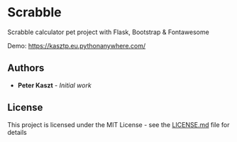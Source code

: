 # Scrabble

Scrabble calculator pet project with Flask, Bootstrap & Fontawesome

Demo: https://kasztp.eu.pythonanywhere.com/

## Authors

* **Peter Kaszt** - *Initial work*

## License

This project is licensed under the MIT License - see the [LICENSE.md](LICENSE.md) file for details

